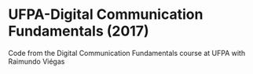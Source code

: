 # UFPA-Digital Communication Fundamentals (2017)
Code from the Digital Communication Fundamentals course at UFPA with Raimundo Viégas
